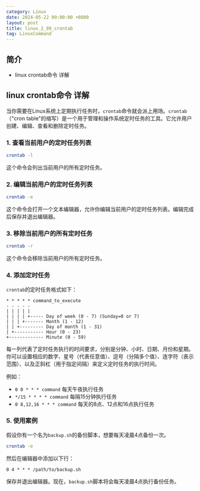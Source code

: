 ```yaml
---
category: Linux
date: 2024-05-22 09:00:00 +0800
layout: post
title: linux_2_89_crontab
tag: LinuxCommand
---
```

## 简介

+ linux crontab命令 详解

## linux crontab命令 详解

当你需要在Linux系统上定期执行任务时，`crontab`命令就会派上用场。`crontab`（"cron table"的缩写）是一个用于管理和操作系统定时任务的工具。它允许用户创建、编辑、查看和删除定时任务。

### 1. 查看当前用户的定时任务列表

```bash
crontab -l
```

这个命令会列出当前用户的所有定时任务。

### 2. 编辑当前用户的定时任务列表

```bash
crontab -e
```

这个命令会打开一个文本编辑器，允许你编辑当前用户的定时任务列表。编辑完成后保存并退出编辑器。

### 3. 移除当前用户的所有定时任务

```bash
crontab -r
```

这个命令会移除当前用户的所有定时任务。

### 4. 添加定时任务

`crontab`的定时任务格式如下：

```
* * * * * command_to_execute
- - - - -
| | | | |
| | | | +----- Day of week (0 - 7) (Sunday=0 or 7)
| | | +------- Month (1 - 12)
| | +--------- Day of month (1 - 31)
| +----------- Hour (0 - 23)
+------------- Minute (0 - 59)
```

每一列代表了定时任务执行的时间要求，分别是分钟、小时、日期、月份和星期。你可以设置相应的数字、星号（代表任意值）、逗号（分隔多个值）、连字符（表示范围）、以及正斜杠（用于指定间隔）来定义定时任务的执行时间。

例如：

- `0 0 * * * command` 每天午夜执行任务
- `*/15 * * * * command` 每隔15分钟执行任务
- `0 8,12,16 * * * command` 每天的8点、12点和16点执行任务

### 5. 使用案例

假设你有一个名为`backup.sh`的备份脚本，想要每天凌晨4点备份一次。

```bash
crontab -e
```

然后在编辑器中添加以下行：

```
0 4 * * * /path/to/backup.sh
```

保存并退出编辑器。现在，`backup.sh`脚本将会每天凌晨4点执行备份任务。